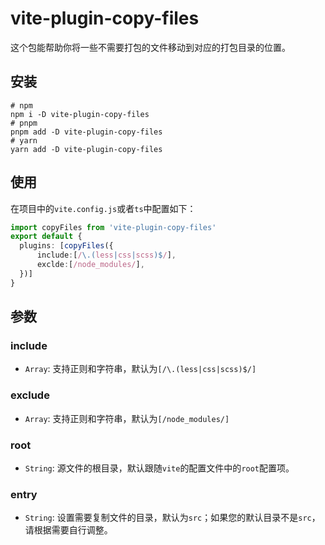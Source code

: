 # vite-plugin-copy-files

这个包能帮助你将一些不需要打包的文件移动到对应的打包目录的位置。

## 安装

```shell
# npm
npm i -D vite-plugin-copy-files
# pnpm 
pnpm add -D vite-plugin-copy-files
# yarn
yarn add -D vite-plugin-copy-files

```

## 使用

在项目中的`vite.config.js`或者`ts`中配置如下：


```ts
import copyFiles from 'vite-plugin-copy-files'
export default {
  plugins: [copyFiles({
      include:[/\.(less|css|scss)$/],
      exclde:[/node_modules/],
  })]
}
```


## 参数

### include

- `Array`: 支持正则和字符串，默认为`[/\.(less|css|scss)$/]`

### exclude

- `Array`: 支持正则和字符串，默认为`[/node_modules/]`

### root

- `String`: 源文件的根目录，默认跟随`vite`的配置文件中的`root`配置项。

### entry

- `String`: 设置需要复制文件的目录，默认为`src`；如果您的默认目录不是`src`，请根据需要自行调整。
